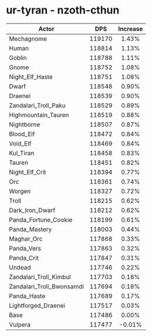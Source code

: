 # ur-tyran - nzoth-cthun
| Actor | DPS | Increase |
|---|:---:|:---:|
|Mechagnome|119170|1.43%|
|Human|118814|1.13%|
|Goblin|118788|1.11%|
|Gnome|118752|1.08%|
|Night_Elf_Haste|118751|1.08%|
|Dwarf|118548|0.90%|
|Draenei|118539|0.90%|
|Zandalari_Troll_Paku|118529|0.89%|
|Highmountain_Tauren|118519|0.88%|
|Nightborne|118507|0.87%|
|Blood_Elf|118472|0.84%|
|Void_Elf|118469|0.84%|
|Kul_Tiran|118458|0.83%|
|Tauren|118451|0.82%|
|Night_Elf_Crit|118394|0.77%|
|Orc|118361|0.74%|
|Worgen|118327|0.72%|
|Troll|118215|0.62%|
|Dark_Iron_Dwarf|118212|0.62%|
|Panda_Fortune_Cookie|118199|0.61%|
|Panda_Mastery|118003|0.44%|
|Maghar_Orc|117868|0.33%|
|Panda_Vers|117863|0.32%|
|Panda_Crit|117847|0.31%|
|Undead|117746|0.22%|
|Zandalari_Troll_Kimbul|117703|0.18%|
|Zandalari_Troll_Bwonsamdi|117694|0.18%|
|Panda_Haste|117689|0.17%|
|Lightforged_Draenei|117517|0.03%|
|Base|117486|0.00%|
|Vulpera|117477|-0.01%|
